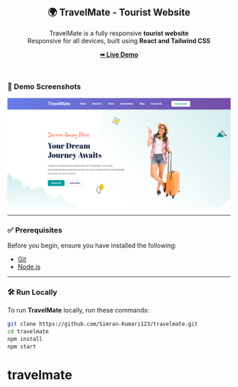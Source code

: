 <div align="center">
  

  <h2 align="center">🌍 TravelMate - Tourist Website</h2>

TravelMate is a fully responsive **tourist website** <br />
Responsive for all devices, built using **React and Tailwind CSS**

  <a href="https://simran-kumari123.github.io/travelmate/"><strong>➥ Live Demo</strong></a>

</div>

<br />

### 🚀 Demo Screenshots

![TravelMate Desktop Demo](./readme-images/desktop.png "Desktop Demo")

---

### ✅ Prerequisites

Before you begin, ensure you have installed the following:

- [Git](https://git-scm.com/downloads "Download Git")
- [Node.js](https://nodejs.org/en/download/ "Download Node.js")

---

### 🛠 Run Locally

To run **TravelMate** locally, run these commands:

```bash
git clone https://github.com/Simran-Kumari123/travelmate.git
cd travelmate
npm install
npm start
```

# travelmate
